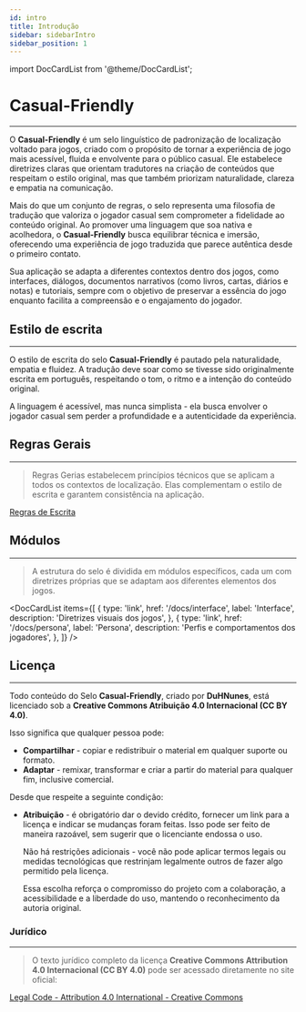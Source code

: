 ```yaml
---
id: intro
title: Introdução
sidebar: sidebarIntro
sidebar_position: 1
---
```

import DocCardList from '@theme/DocCardList';

# Casual-Friendly

---


O **Casual-Friendly** é um selo linguístico de padronização de localização voltado para jogos, criado com o propósito de tornar a experiência de jogo mais acessível, fluida e envolvente para o público casual. Ele estabelece diretrizes claras que orientam tradutores na criação de conteúdos que respeitam o estilo original, mas que também priorizam naturalidade, clareza e empatia na comunicação.

Mais do que um conjunto de regras, o selo representa uma filosofia de tradução que valoriza o jogador casual sem comprometer a fidelidade ao conteúdo original. Ao promover uma linguagem que soa nativa e acolhedora, o **Casual-Friendly** busca equilibrar técnica e imersão, oferecendo uma experiência de jogo traduzida que parece autêntica desde o primeiro contato.

Sua aplicação se adapta a diferentes contextos dentro dos jogos, como interfaces, diálogos, documentos narrativos (como livros, cartas, diários e notas) e tutoriais, sempre com o objetivo de preservar a essência do jogo enquanto facilita a compreensão e o engajamento do jogador.

## Estilo de escrita

---

O estilo de escrita do selo **Casual-Friendly** é pautado pela naturalidade, empatia e fluidez. A tradução deve soar como se tivesse sido originalmente escrita em português, respeitando o tom, o ritmo e a intenção do conteúdo original.

A linguagem é acessível, mas nunca simplista - ela busca envolver o jogador casual sem perder a profundidade e a autenticidade da experiência.

## Regras Gerais

---

> Regras Gerias estabelecem princípios técnicos que se aplicam a todos os contextos de localização. Elas complementam o estilo de escrita e garantem consistência na aplicação.

[Regras de Escrita](./regras-de-escrita.md)

## Módulos

---

> A estrutura do selo é dividida em módulos específicos, cada um com diretrizes próprias que se adaptam aos diferentes elementos dos jogos.

<DocCardList items={[
  {
    type: 'link',
    href: '/docs/interface',
    label: 'Interface',
    description: 'Diretrizes visuais dos jogos',
  },
  {
    type: 'link',
    href: '/docs/persona',
    label: 'Persona',
    description: 'Perfis e comportamentos dos jogadores',
  },
]} />

<!-- [Documentos Literários](#)

[Tutorial](#) -->

## Licença

---

  Todo conteúdo do Selo **Casual-Friendly**, criado por **DuHNunes**, está licenciado sob a **Creative Commons Atribuição 4.0 Internacional (CC BY 4.0)**.

Isso significa que qualquer pessoa pode:

- **Compartilhar** - copiar e redistribuir o material em qualquer suporte ou formato.
- **Adaptar** - remixar, transformar e criar a partir do material para qualquer fim, inclusive comercial.

Desde que respeite a seguinte condição:

- **Atribuição** - é obrigatório dar o devido crédito, fornecer um link para a licença e indicar se mudanças foram feitas. Isso pode ser feito de maneira razoável, sem sugerir que o licenciante endossa o uso.

  Não há restrições adicionais - você não pode aplicar termos legais ou medidas tecnológicas que restrinjam legalmente outros de fazer algo permitido pela licença.

  Essa escolha reforça o compromisso do projeto com a colaboração, a acessibilidade e a liberdade do uso, mantendo o reconhecimento da autoria original.

### Jurídico

---

> O texto jurídico completo da licença **Creative Commons Attribution 4.0 Internacional (CC BY 4.0)** pode ser acessado diretamente no site oficial:


[Legal Code - Attribution 4.0 International - Creative Commons](https://creativecommons.org/licenses/by/4.0/legalcode)
